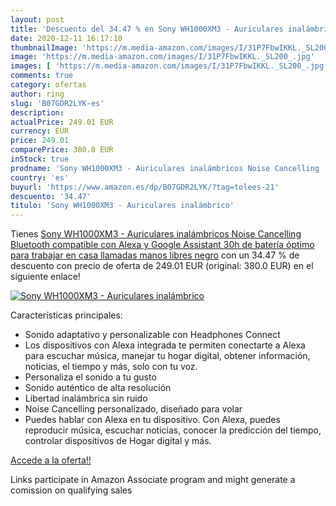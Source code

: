 ```yaml
---
layout: post
title: 'Descuento del 34.47 % en Sony WH1000XM3 - Auriculares inalámbrico'
date: 2020-12-11 16:17:10
thumbnailImage: 'https://m.media-amazon.com/images/I/31P7FbwIKKL._SL200_.jpg'
image: 'https://m.media-amazon.com/images/I/31P7FbwIKKL._SL200_.jpg'
images: [ 'https://m.media-amazon.com/images/I/31P7FbwIKKL._SL200_.jpg' ]
comments: true
category: ofertas
author: ring
slug: 'B07GDR2LYK-es'
description:
actualPrice: 249.01 EUR
currency: EUR
price: 249.01
comparePrice: 380.0 EUR
inStock: true
prodname: 'Sony WH1000XM3 - Auriculares inalámbricos Noise Cancelling  Bluetooth  compatible con Alexa y Google Assistant  30h de batería  óptimo para trabajar en casa  llamadas manos libres   negro'
country: 'es'
buyurl: 'https://www.amazon.es/dp/B07GDR2LYK/?tag=tolees-21'
descuento: '34.47'
titulo: 'Sony WH1000XM3 - Auriculares inalámbrico'
---
```


Tienes [Sony WH1000XM3 - Auriculares inalámbricos Noise Cancelling  Bluetooth  compatible con Alexa y Google Assistant  30h de batería  óptimo para trabajar en casa  llamadas manos libres   negro](https://www.amazon.es/dp/B07GDR2LYK/?tag=tolees-21) con un 34.47 % de descuento con precio de oferta de 249.01 EUR (original: 380.0 EUR) en el siguiente enlace!

[![Sony WH1000XM3 - Auriculares inalámbrico](https://m.media-amazon.com/images/I/31P7FbwIKKL._SL200_.jpg)](https://www.amazon.es/dp/B07GDR2LYK/?tag=tolees-21)

Características principales:

- Sonido adaptativo y personalizable con Headphones Connect
- Los dispositivos con Alexa integrada te permiten conectarte a Alexa para escuchar música, manejar tu hogar digital, obtener información, noticias, el tiempo y más, solo con tu voz.
- Personaliza el sonido a tu gusto
- Sonido auténtico de alta resolución
- Libertad inalámbrica sin ruido
- Noise Cancelling personalizado, diseñado para volar
- Puedes hablar con Alexa en tu dispositivo. Con Alexa, puedes reproducir música, escuchar noticias, conocer la predicción del tiempo, controlar dispositivos de Hogar digital y más.

[Accede a la oferta!!](https://www.amazon.es/dp/B07GDR2LYK/?tag=tolees-21)

Links participate in Amazon Associate program and might generate a comission on qualifying sales


